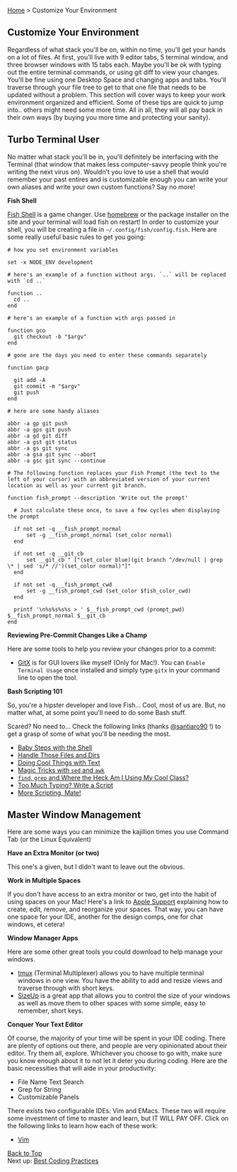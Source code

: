 [Home](../) > Customize Your Environment

Customize Your Environment
--

Regardless of what stack you'll be on, within no time, you'll get your hands on a lot of files.
At first, you'll live with 9 editor tabs, 5 terminal window, and three browser windows with 15 tabs each.
Maybe you'll be ok with typing out the entire terminal commands, or using git diff to view your changes.
You'll be fine using one Desktop Space and changing apps and tabs.
You'll traverse through your file tree to get to that one file that needs to be updated without a problem.
This section will cover ways to keep your work environment organized and efficient.
Some of these tips are quick to jump into.. others might need some more time.
All in all, they will all pay back in their own ways (by buying you more time and protecting your sanity).

Turbo Terminal User
-
No matter what stack you'll be in, you'll definitely be interfacing with the Terminal (that window that makes less computer-savvy people think you're writing the next virus on).
Wouldn't you love to use a shell that would remember your past entires and is customizable enough you can write your own aliases and write your own custom functions? Say no more!

**Fish Shell**

[Fish Shell](https://fishshell.com/) is a game changer.
Use [homebrew](http://brew.sh/) or the package installer on the site and your terminal will load fish on restart!
In order to customize your shell, you will be creating a file in `~/.config/fish/config.fish`.
Here are some really useful basic rules to get you going:

```
# how you set environment variables

set -x NODE_ENV development

# here's an example of a function without args. `..` will be replaced with `cd ..`

function ..
  cd ..
end

# here's an example of a function with args passed in

function gco
  git checkout -b "$argv"
end

# gone are the days you need to enter these commands separately

function gacp

  git add -A
  git commit -m "$argv"
  git push
end

# here are some handy aliases

abbr -a gp git push
abbr -a gps git push
abbr -a gd git diff
abbr -a gst git status
abbr -a gs git sync
abbr -a gsa git sync --abort
abbr -a gsc git sync --continue

# The following function replaces your Fish Prompt (the text to the left of your cursor) with an abbreviated version of your current location as well as your current git branch.

function fish_prompt --description 'Write out the prompt'

  # Just calculate these once, to save a few cycles when displaying the prompt

  if not set -q __fish_prompt_normal
      set -g __fish_prompt_normal (set_color normal)
  end

  if not set -q __git_cb
      set __git_cb " ["(set_color blue)(git branch ^/dev/null | grep \* | sed 's/* //')(set_color normal)"]"
  end

  if not set -q __fish_prompt_cwd
      set -g __fish_prompt_cwd (set_color $fish_color_cwd)
  end

  printf '\n%s%s%s%s > ' $__fish_prompt_cwd (prompt_pwd) $__fish_prompt_normal $__git_cb
end

```
**Reviewing Pre-Commit Changes Like a Champ**

Here are some tools to help you review your changes prior to a commit:

 - [GitX](http://gitx.frim.nl/) is for GUI lovers like myself (Only for Mac!). You can `Enable Terminal Usage` once installed and simply type `gitx` in your command line to open the tool.

**Bash Scripting 101**

So, you're a hipster developer and love Fish... Cool, most of us are. But, no matter what, at some point you'll need to do some Bash stuff.

Scared? No need to... Check the following links (thanks [@santiaro90](https://github.com/santiaro90) !) to get a grasp of some of what you'll be needing the most.

- [Baby Steps with the Shell](https://slides.com/santiaro90/shell-intro-first-steps)
- [Handle Those Files and Dirs](https://slides.com/santiaro90/shell-intro-file-management)
- [Doing Cool Things with Text](https://slides.com/santiaro90/shell-intro-text-processing)
- [Magic Tricks with `sed` and `awk`](https://slides.com/santiaro90/shell-intro-sed-awk)
- [`find`, `grep` and Where the Heck Am I Using My Cool Class?](https://slides.com/santiaro90/shell-intro-find-grep)
- [Too Much Typing? Write a Script](https://slides.com/santiaro90/shell-intro-bash-script-101)
- [More Scripting, Mate!](#)

Master Window Management
--

Here are some ways you can minimize the kajillion times you use Command Tab (or the Linux Equivalent)

**Have an Extra Monitor (or two)**

This one's a given, but I didn't want to leave out the obvious.

**Work in Multiple Spaces**

If you don't have access to an extra monitor or two, get into the habit of using spaces on your Mac!
Here's a link to [Apple Support](https://support.apple.com/kb/PH18757?locale=en_US) explaining how to create, edit, remove, and reorganize your spaces.
That way, you can have one space for your IDE, another for the design comps, one for chat windows, et cetera!

**Window Manager Apps**

Here are some other great tools you could download to help manage your windows.

 - [tmux](https://tmux.github.io/) (Terminal Multiplexer) allows you to have multiple terminal windows in one view.
   You have the ability to add and resize views and traverse through with short keys.
 - [SizeUp](http://www.irradiatedsoftware.com/sizeup/) is a great app that allows you to control the size of your windows as well as
   move them to other spaces with some simple, easy to remember, short keys.


**Conquer Your Text Editor**

Of course, the majority of your time will be spent in your IDE coding.
There are plenty of options out there, and people are very opinionated about their editor.
Try them all, explore. Whichever you choose to go with, make sure you know enough about it to not let it deter you during coding.
Here are the basic necessities that will aide in your productivity:

 - File Name Text Search
 - Grep for String
 - Customizable Panels

There exists two configurable IDEs: Vim and EMacs. These two will require some investment of time to master and learn, but IT WILL PAY OFF. Click on the following links to learn how each of these work:

 - [Vim](editors/vim.md)

[Back to Top](#top)
<br/>
Next up: [Best Coding Practices](best_coding_practices.md)
